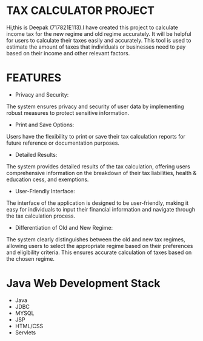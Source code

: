 # TAX CALCULATOR PROJECT
Hi,this is Deepak (717821E113).I have created this project to calculate income tax for the new regime and old regime accurately. It will be helpful for users to calculate their taxes easily and accurately. This tool is used to estimate the amount of taxes that individuals or businesses need to pay based on their income and other relevant factors.
# FEATURES
- Privacy and Security:

The system ensures privacy and security of user data by implementing robust measures to protect sensitive information.

- Print and Save Options:

Users have the flexibility to print or save their tax calculation reports for future reference or documentation purposes.

- Detailed Results:

The system provides detailed results of the tax calculation, offering users comprehensive information on the breakdown of their tax liabilities, health & education cess, and exemptions.

- User-Friendly Interface:

The interface of the application is designed to be user-friendly, making it easy for individuals to input their financial information and navigate through the tax calculation process.

- Differentiation of Old and New Regime:

The system clearly distinguishes between the old and new tax regimes, allowing users to select the appropriate regime based on their preferences and eligibility criteria. This ensures accurate calculation of taxes based on the chosen regime.
 # Java Web Development Stack
- Java
- JDBC
- MYSQL
- JSP
- HTML/CSS
- Servlets 
